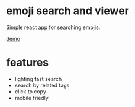 # emoji search and viewer

Simple react app for searching emojis.

[demo](https://epoch.github.io/react-emoji-search/)

# features

- lighting fast search
- search by related tags
- click to copy
- mobile friedly

